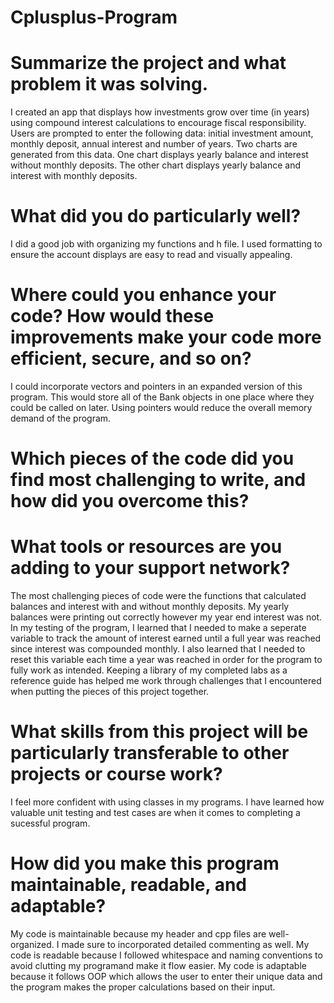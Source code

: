# Cplusplus-Program

# Summarize the project and what problem it was solving.
I created an app that displays how investments grow over time (in years) using compound interest calculations
to encourage fiscal responsibility. Users are prompted to enter the following data: initial investment amount, 
monthly deposit, annual interest and number of years. Two charts are generated from this data. One chart displays 
yearly balance and interest without monthly deposits. The other chart displays yearly balance and interest with 
monthly deposits.

# What did you do particularly well?
I did a good job with organizing my functions and h file. I used formatting to ensure the account displays are easy 
to read and visually appealing.

# Where could you enhance your code? How would these improvements make your code more efficient, secure, and so on?
I could incorporate vectors and pointers in an expanded version of this program. This would store all of the Bank
objects in one place where they could be called on later. Using pointers would reduce the overall memory demand
of the program.

# Which pieces of the code did you find most challenging to write, and how did you overcome this? 
# What tools or resources are you adding to your support network?
The most challenging pieces of code were the functions that calculated balances and interest with and without monthly 
deposits. My yearly balances were printing out correctly however my year end interest was not. In my testing of the 
program, I learned that I needed to make a seperate variable to track the amount of interest earned until a full year
was reached since interest was compounded monthly. I also learned that I needed to reset this variable each time a year
was reached in order for the program to fully work as intended. Keeping a library of my completed labs as a reference
guide has helped me work through challenges that I encountered when putting the pieces of this project together.

# What skills from this project will be particularly transferable to other projects or course work?
I feel more confident with using classes in my programs. I have learned how valuable unit testing and test cases 
are when it comes to completing a sucessful program.

# How did you make this program maintainable, readable, and adaptable?
My code is maintainable because my header and cpp files are well-organized. I made sure to incorporated detailed 
commenting as well. My code is readable because I followed whitespace and naming conventions to avoid clutting my 
programand make it flow easier. My code is adaptable because it follows OOP which allows the user to enter their 
unique data and the program makes the proper calculations based on their input.
